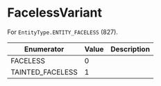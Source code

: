 # FacelessVariant

For `EntityType.ENTITY_FACELESS` (827). 

| Enumerator | Value | Description |
| - | - | - |
| FACELESS | 0 |  |
| TAINTED_FACELESS | 1 |  |
